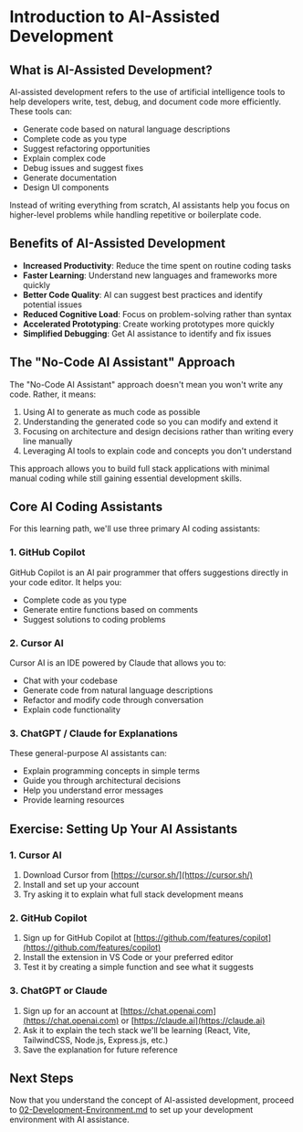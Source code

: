# Introduction to AI-Assisted Development

## What is AI-Assisted Development?

AI-assisted development refers to the use of artificial intelligence tools to help developers write, test, debug, and document code more efficiently. These tools can:

- Generate code based on natural language descriptions
- Complete code as you type
- Suggest refactoring opportunities
- Explain complex code
- Debug issues and suggest fixes
- Generate documentation
- Design UI components

Instead of writing everything from scratch, AI assistants help you focus on higher-level problems while handling repetitive or boilerplate code.

## Benefits of AI-Assisted Development

- **Increased Productivity**: Reduce the time spent on routine coding tasks
- **Faster Learning**: Understand new languages and frameworks more quickly
- **Better Code Quality**: AI can suggest best practices and identify potential issues
- **Reduced Cognitive Load**: Focus on problem-solving rather than syntax
- **Accelerated Prototyping**: Create working prototypes more quickly
- **Simplified Debugging**: Get AI assistance to identify and fix issues

## The "No-Code AI Assistant" Approach

The "No-Code AI Assistant" approach doesn't mean you won't write any code. Rather, it means:

1. Using AI to generate as much code as possible
2. Understanding the generated code so you can modify and extend it
3. Focusing on architecture and design decisions rather than writing every line manually
4. Leveraging AI tools to explain code and concepts you don't understand

This approach allows you to build full stack applications with minimal manual coding while still gaining essential development skills.

## Core AI Coding Assistants

For this learning path, we'll use three primary AI coding assistants:

### 1. GitHub Copilot

GitHub Copilot is an AI pair programmer that offers suggestions directly in your code editor. It helps you:
- Complete code as you type
- Generate entire functions based on comments
- Suggest solutions to coding problems

### 2. Cursor AI

Cursor AI is an IDE powered by Claude that allows you to:
- Chat with your codebase
- Generate code from natural language descriptions
- Refactor and modify code through conversation
- Explain code functionality

### 3. ChatGPT / Claude for Explanations

These general-purpose AI assistants can:
- Explain programming concepts in simple terms
- Guide you through architectural decisions
- Help you understand error messages
- Provide learning resources

## Exercise: Setting Up Your AI Assistants

### 1. Cursor AI
1. Download Cursor from [https://cursor.sh/](https://cursor.sh/)
2. Install and set up your account
3. Try asking it to explain what full stack development means

### 2. GitHub Copilot
1. Sign up for GitHub Copilot at [https://github.com/features/copilot](https://github.com/features/copilot)
2. Install the extension in VS Code or your preferred editor
3. Test it by creating a simple function and see what it suggests

### 3. ChatGPT or Claude
1. Sign up for an account at [https://chat.openai.com](https://chat.openai.com) or [https://claude.ai](https://claude.ai)
2. Ask it to explain the tech stack we'll be learning (React, Vite, TailwindCSS, Node.js, Express.js, etc.)
3. Save the explanation for future reference

## Next Steps

Now that you understand the concept of AI-assisted development, proceed to [02-Development-Environment.md](./02-Development-Environment.md) to set up your development environment with AI assistance. 